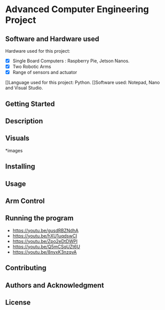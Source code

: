 # Advanced Computer Engineering Project

## Software and Hardware used
Hardware used for this project: 
 - [x] Single Board Computers : Raspberry Pie, Jetson Nanos.
 - [x] Two Robotic Arms
 - [x] Range of sensors and actuator
                                
[]Language used for this project: Python.
[]Software used: Notepad, Nano and Visual Studio.

## Getting Started 

## Description

## Visuals
*images
## Installing

## Usage

## Arm Control

## Running the program
- https://youtu.be/gusdRBZNdhA
- https://youtu.be/hXU1uqdswCI
- https://youtu.be/Zpo2eDtDWPI
- https://youtu.be/Q5mCSqUZt6U
- https://youtu.be/8nyxK3nzqvA

## Contributing

## Authors and Acknowledgment

## License

